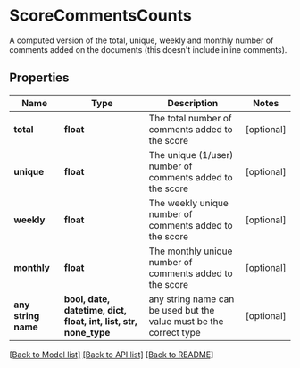 # ScoreCommentsCounts

A computed version of the total, unique, weekly and monthly number of comments added on the documents (this doesn't include inline comments). 

## Properties
Name | Type | Description | Notes
------------ | ------------- | ------------- | -------------
**total** | **float** | The total number of comments added to the score | [optional] 
**unique** | **float** | The unique (1/user) number of comments added to the score | [optional] 
**weekly** | **float** | The weekly unique number of comments added to the score | [optional] 
**monthly** | **float** | The monthly unique number of comments added to the score | [optional] 
**any string name** | **bool, date, datetime, dict, float, int, list, str, none_type** | any string name can be used but the value must be the correct type | [optional]

[[Back to Model list]](../README.md#documentation-for-models) [[Back to API list]](../README.md#documentation-for-api-endpoints) [[Back to README]](../README.md)


